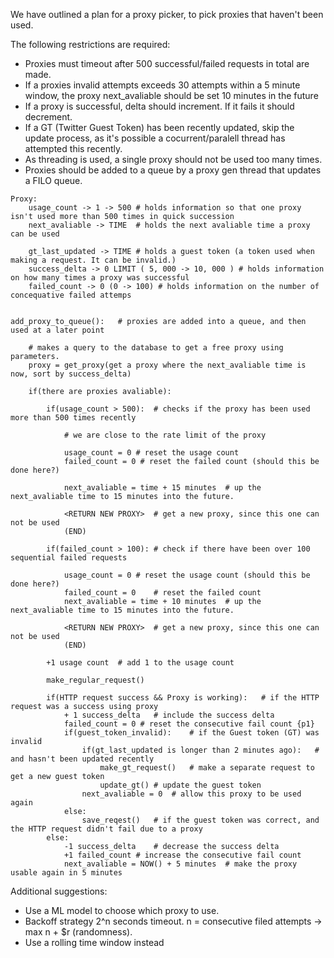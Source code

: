 

We have outlined a plan for a proxy picker, to pick proxies that haven't been used.

The following restrictions are required:

- Proxies must timeout after 500 successful/failed requests in total are made.
- If a proxies invalid attempts exceeds 30 attempts within a 5 minute window, the proxy next_avaliable should be set 10 minutes in the future
- If a proxy is successful, delta should increment. If it fails it should decrement.
- If a GT (Twitter Guest Token) has been recently updated, skip the update process, as it's possible a cocurrent/paralell thread has attempted this recently.
- As threading is used, a single proxy should not be used too many times.
- Proxies should be added to a queue by a proxy gen thread that updates a FILO queue.


```
Proxy:
	usage_count -> 1 -> 500 # holds information so that one proxy isn't used more than 500 times in quick succession
	next_avaliable -> TIME	# holds the next avaliable time a proxy can be used

	gt_last_updated -> TIME	# holds a guest token (a token used when making a request. It can be invalid.)
	success_delta -> 0 LIMIT ( 5, 000 -> 10, 000 ) # holds information on how many times a proxy was successful
	failed_count -> 0 (0 -> 100) # holds information on the number of concequative failed attemps 
```

```

add_proxy_to_queue():	# proxies are added into a queue, and then used at a later point

	# makes a query to the database to get a free proxy using parameters.
	proxy = get_proxy(get a proxy where the next_avaliable time is now, sort by success_delta)

	if(there are proxies avaliable):

		if(usage_count > 500):	# checks if the proxy has been used more than 500 times recently

			# we are close to the rate limit of the proxy

			usage_count = 0	# reset the usage count
			failed_count = 0 # reset the failed count (should this be done here?)

			next_avaliable = time + 15 minutes	# up the next_avaliable time to 15 minutes into the future.

			<RETURN NEW PROXY>	# get a new proxy, since this one can not be used
			(END)

		if(failed_count > 100): # check if there have been over 100 sequential failed requests

			usage_count = 0	# reset the usage count	(should this be done here?)
			failed_count = 0	# reset the failed count
			next_avaliable = time + 10 minutes	# up the next_avaliable time to 15 minutes into the future.

			<RETURN NEW PROXY>	# get a new proxy, since this one can not be used
			(END)

		+1 usage count	# add 1 to the usage count

		make_regular_request()

		if(HTTP request success && Proxy is working):	# if the HTTP request was a success using proxy
			+ 1 success_delta	# include the success delta
			failed_count = 0 # reset the consecutive fail count {p1}
			if(guest_token_invalid):	# if the Guest token (GT) was invalid
				if(gt_last_updated is longer than 2 minutes ago):	# and hasn't been updated recently
					make_gt_request()	# make a separate request to get a new guest token
					update_gt()	# update the guest token
				next_avaliable = 0	# allow this proxy to be used again
			else:
				save_reqest()	# if the guest token was correct, and the HTTP request didn't fail due to a proxy
		else:
			-1 success_delta	# decrease the success delta
			+1 failed_count	# increase the consecutive fail count
			next_avaliable = NOW() + 5 minutes	# make the proxy usable again in 5 minutes

```

Additional suggestions:
- Use a ML model to choose which proxy to use.
- Backoff strategy 2^n seconds timeout. n = consecutive filed attempts -> max n + $r (randomness).
- Use a rolling time window instead



























